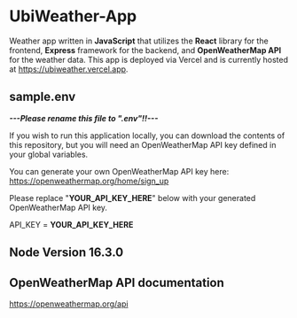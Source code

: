 # UbiWeather-App

Weather app written in **JavaScript** that utilizes the **React** library for the frontend, **Express** framework for the backend, and **OpenWeatherMap API** for the weather data. This app is deployed via Vercel and is currently hosted at https://ubiweather.vercel.app.

## sample.env
***---Please rename this file to ".env"!!---***

If you wish to run this application locally, you can download the contents of this repository, but you will need an OpenWeatherMap API key defined in your global variables. 

You can generate your own OpenWeatherMap API key here: https://openweathermap.org/home/sign_up

Please replace "**YOUR_API_KEY_HERE**" below with your generated OpenWeatherMap API key.

API_KEY = **YOUR_API_KEY_HERE**

## Node Version 16.3.0

## OpenWeatherMap API documentation
https://openweathermap.org/api
